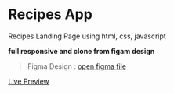 # Recipes App
Recipes Landing Page using html, css, javascript

**full responsive and clone from figam design**

> Figma Design : [open figma file](https://www.figma.com/file/op6oyRpvEUDaLlsJrp63EL/Recipe-Finder-App---Landinge-page%28Responsive-design%29-%28Community%29?type=design&node-id=94-180&mode=design&t=SdGLS5tzqg6YfqC9-0)

[Live Preview](https://github.com/pouyasdz/recipesApp)